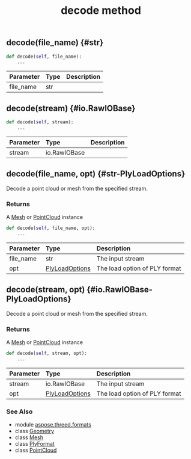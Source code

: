 ﻿---
title: decode method
second_title: Aspose.3D for Python via .NET API References
description: 
type: docs
weight: 40
url: /python-net/aspose.threed.formats/plyformat/decode/
is_root: false
---

## decode(file_name) {#str}





```python
def decode(self, file_name):
    ...
```


| Parameter | Type | Description |
| :- | :- | :- |
| file_name | str |  |


## decode(stream) {#io.RawIOBase}





```python
def decode(self, stream):
    ...
```


| Parameter | Type | Description |
| :- | :- | :- |
| stream | io.RawIOBase |  |


## decode(file_name, opt) {#str-PlyLoadOptions}

Decode a point cloud or mesh from the specified stream.


### Returns 


A [Mesh](/3d/python-net/aspose.threed.entities/mesh) or [PointCloud](/3d/python-net/aspose.threed.entities/pointcloud) instance


```python
def decode(self, file_name, opt):
    ...
```


| Parameter | Type | Description |
| :- | :- | :- |
| file_name | str | The input stream |
| opt | [PlyLoadOptions](/3d/python-net/aspose.threed.formats/plyloadoptions) | The load option of PLY format |


## decode(stream, opt) {#io.RawIOBase-PlyLoadOptions}

Decode a point cloud or mesh from the specified stream.


### Returns 


A [Mesh](/3d/python-net/aspose.threed.entities/mesh) or [PointCloud](/3d/python-net/aspose.threed.entities/pointcloud) instance


```python
def decode(self, stream, opt):
    ...
```


| Parameter | Type | Description |
| :- | :- | :- |
| stream | io.RawIOBase | The input stream |
| opt | [PlyLoadOptions](/3d/python-net/aspose.threed.formats/plyloadoptions) | The load option of PLY format |



### See Also
* module [aspose.threed.formats](../../)
* class [Geometry](/3d/python-net/aspose.threed.entities/geometry)
* class [Mesh](/3d/python-net/aspose.threed.entities/mesh)
* class [PlyFormat](/3d/python-net/aspose.threed.formats/plyformat)
* class [PointCloud](/3d/python-net/aspose.threed.entities/pointcloud)
